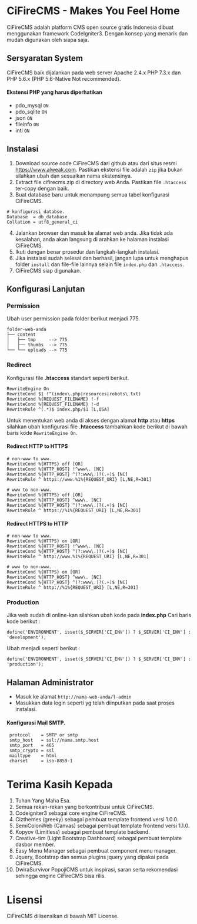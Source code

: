 # CiFireCMS - Makes You Feel Home

CiFireCMS adalah platform CMS open source gratis Indonesia dibuat menggunakan framework CodeIgniter3. Dengan konsep yang menarik dan mudah digunakan oleh siapa saja.

## Sersyaratan System
CiFireCMS baik dijalankan pada web server Apache 2.4.x PHP 7.3.x dan PHP 5.6.x (PHP 5.6-Native Not recommended).

#### Ekstensi PHP yang harus diperhatikan
* pdo_mysql  ``ON``
* pdo_sqlite ``ON``
* json       ``ON``
* fileinfo   ``ON``
* intl       ``ON``

## Instalasi
1. Download source code CiFireCMS dari github atau dari situs resmi https://www.alweak.com. Pastikan ekstensi file adalah ``zip`` jika bukan silahkan ubah dan sesuaikan nama ekstensinya.
2. Extract file cifirecms.zip di directory web Anda. Pastikan file ``.htaccess`` ter-copy dengan baik.
3. Buat database baru untuk menampung semua tabel konfigurasi CiFireCMS.
```
# konfigurasi databse.
Database  = db_database
Collation = utf8_general_ci
```
4. Jalankan browser dan masuk ke alamat web anda. Jika tidak ada kesalahan, anda akan langsung di arahkan ke halaman instalasi CiFireCMS.
5. Ikuti dengan benar prosedur dan langkah-langkah instalasi.
6. Jika instalasi sudah selesai dan berhasil, jangan lupa untuk menghapus folder ``install`` dan file-file lainnya selain file ``index.php`` dan ``.htaccess``.
7. CiFireCMS siap digunakan.


## Konfigurasi Lanjutan

### Permission
Ubah user permission pada folder berikut menjadi 775.
```
folder-web-anda
├── content
│   ├── tmp     --> 775
│   ├── thumbs  --> 775
└── └── uploads --> 775
```

### Redirect
Konfigurasi file **.htaccess** standart seperti berikut.
```
RewriteEngine On
RewriteCond $1 !^(index\.php|resources|robots\.txt)
RewriteCond %{REQUEST_FILENAME} !-f
RewriteCond %{REQUEST_FILENAME} !-d
RewriteRule ^(.*)$ index.php/$1 [L,QSA]
```

Untuk menentukan web anda di akses dengan alamat **http** atau **https** silahkan ubah konfigurasi file **.htaccess** tambahkan kode berikut di bawah baris kode ``RewriteEngine On``.

#### Redirect HTTP to HTTPS

```
# non-www to www.
RewriteCond %{HTTPS} off [OR]
RewriteCond %{HTTP_HOST} !^www\. [NC]
RewriteCond %{HTTP_HOST} ^(?:www\.)?(.+)$ [NC]
RewriteRule ^ https://www.%1%{REQUEST_URI} [L,NE,R=301]

# www to non-www.
RewriteCond %{HTTPS} off [OR]
RewriteCond %{HTTP_HOST} ^www\. [NC]
RewriteCond %{HTTP_HOST} ^(?:www\.)?(.+)$ [NC]
RewriteRule ^ https://%1%{REQUEST_URI} [L,NE,R=301]
```

#### Redirect HTTPS to HTTP
```
# non-www to www.
RewriteCond %{HTTPS} on [OR]
RewriteCond %{HTTP_HOST} !^www\. [NC]
RewriteCond %{HTTP_HOST} ^(?:www\.)?(.+)$ [NC]
RewriteRule ^ http://www.%1%{REQUEST_URI} [L,NE,R=301]

# www to non-www.
RewriteCond %{HTTPS} on [OR]
RewriteCond %{HTTP_HOST} ^www\. [NC]
RewriteCond %{HTTP_HOST} ^(?:www\.)?(.+)$ [NC]
RewriteRule ^ http://%1%{REQUEST_URI} [L,NE,R=301]
```

### Production
Jika web sudah di online-kan silahkan ubah kode pada **index.php**
Cari baris kode berikut :
```
define('ENVIRONMENT', isset($_SERVER['CI_ENV']) ? $_SERVER['CI_ENV'] : 'development');
```
Ubah menjadi seperti berikut :
```
define('ENVIRONMENT', isset($_SERVER['CI_ENV']) ? $_SERVER['CI_ENV'] : 'production');
```

## Halaman Administrator

* Masuk ke alamat ``http://nama-web-anda/l-admin``
* Masukkan data login seperti yg telah diinputkan pada saat proses instalasi.

#### Konfigurasi Mail SMTP.
```
 protocol    = SMTP or smtp
 smtp_host   = ssl://nama.smtp.host
 smtp_port   = 465
 smtp_crypto = ssl
 mailtype    = html
 charset     = iso-8859-1
```

# Terima Kasih Kepada
1. Tuhan Yang Maha Esa.
2. Semua rekan-rekan yang berkontribusi untuk CiFireCMS.
3. Codeigniter3 sebagai core engine CiFireCMS.
4. Cizthemes (greeky) sebagai pembuat template frontend versi 1.0.0.
5. SemiColonWeb (Canvas) sebagai pembuat template frontend versi 1.1.0.
6. Kopyov (Limitless) sebagai pembuat template backend.
7. Creative-tim (Light Bootstrap Dashboard) sebagai pembuat template dasbor member.
8. Easy Menu Manager sebagai pembuat component menu manager.
9. Jquery, Bootstrap dan semua plugins jquery yang dipakai pada CiFireCMS.
10. DwiraSurvivor PopojiCMS untuk inspirasi, saran serta rekomendasi sehingga engine CiFireCMS bisa rilis.


# Lisensi
CiFireCMS dilisensikan di bawah MIT License.